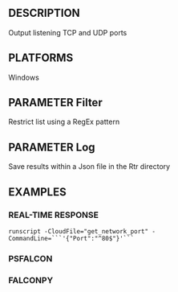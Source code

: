 ## DESCRIPTION
Output listening TCP and UDP ports

## PLATFORMS
Windows

## PARAMETER Filter
Restrict list using a RegEx pattern

## PARAMETER Log
Save results within a Json file in the Rtr directory

## EXAMPLES

### REAL-TIME RESPONSE
```
runscript -CloudFile="get_network_port" -CommandLine=```'{"Port":"^80$"}'```
```
### PSFALCON

### FALCONPY
